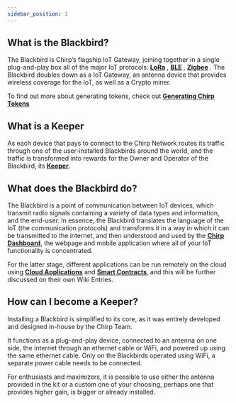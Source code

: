 ```yaml
---
sidebar_position: 1
---
```


## What is the Blackbird?

The Blackbird is Chirp’s flagship IoT Gateway,  joining together in a single plug-and-play box all of the major IoT protocols: **[LoRa]( docs/Chirp-Wiki/IoT-Protocols/LoRa/LoRa-intro.md)** ,  **[BLE](docs/Chirp-Wiki/IoT-Protocols/BLE/BLE-intro.md)** , **[Zigbee](docs/Chirp-Wiki/IoT-Protocols/Zigbee/zigbee-intro.md)** . The Blackbird doubles down as a IoT Gateway, an antenna device that provides wireless coverage for the IoT, as well as a Crypto miner. 

To find out more about generating tokens, check out **[Generating Chirp Tokens](docs/Chirp-Wiki/Chirp-Tokens/blackbird-tokens.md)**

## What is a Keeper

As each device that pays to connect to the Chirp Network routes its traffic through one of the user-installed Blackbirds around the world, and the traffic is transformed into rewards for the Owner and Operator of the Blackbird, its **[Keeper](docs/Chirp-Wiki/Chirp-Technology/keepers.md)**.

## What does the Blackbird do?

The Blackbird is a point of communication between IoT devices, which transmit radio signals containing a variety of data types and information, and the end-user. In essence, the Blackbird translates the language of the IoT (the communication protocols) and transforms it in a way in which it can be transmitted to the internet, and then understood and used by the **[Chirp Dashboard](docs/Chirp-Wiki/Chirp-Technology/dashboard.md)**, the webpage and mobile application where all of your IoT functionality is concentrated. 

For the latter stage, different applications can be run remotely on the cloud using **[Cloud Applications](docs/Chirp-Wiki/Chirp-Technology/CLAs.md)** and **[Smart Contracts](docs/Chirp-Wiki/Chirp-Technology/smart-contracts.md)**, and this will be further discussed on their own Wiki Entries.

## How can I become a Keeper?

Installing a Blackbird is simplified to its core, as it was entirely developed and designed in-house by the Chirp Team. 

It functions as a plug-and-play device, connected to an antenna on one side, the internet through an ethernet cable or WiFi, and powered up using the same ethernet cable. Only on the Blackbirds operated using WiFi, a separate power cable needs to be connected. 

For enthusiasts and maximizers, it is possible to use either the antenna provided in the kit or a custom one of your choosing, perhaps one that provides higher gain, is bigger or already installed.
